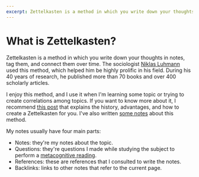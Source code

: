 ```yaml
---
excerpt: Zettelkasten is a method in which you write down your thoughts in notes, tag, and connect them over time.
---
```


# What is Zettelkasten?

Zettelkasten is a method in which you write down your thoughts in notes, tag them, and connect them over time. The sociologist [Niklas Luhmann](https://en.wikipedia.org/wiki/Niklas_Luhmann) used this method, which helped him be highly prolific in his field. During his 40 years of research, he published more than 70 books and over 400 scholarly articles.

I enjoy this method, and I use it when I'm learning some topic or trying to create correlations among topics. If you want to know more about it, I recommend [this post](https://writingcooperative.com/zettelkasten-how-one-german-scholar-was-so-freakishly-productive-997e4e0ca125) that explains the history, advantages, and how to create a Zettelkasten for you. I've also written [some notes](/zettelkasten/zettelkasten) about this method.

My notes usually have four main parts:

- Notes: they're my notes about the topic.
- Questions: they're questions I made while studying the subject to perform a [metacognitive reading](/zettelkasten/reading-metacognitively).
- References: these are references that I consulted to write the notes.
- Backlinks: links to other notes that refer to the current page.
